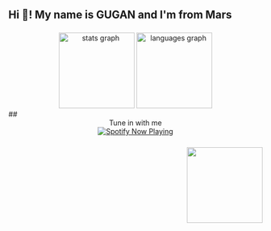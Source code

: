 <h2 align="left">Hi 👋! My name is GUGAN and I'm  from Mars</h2>

###

<div align="center">
  <img src="https://github-readme-stats.vercel.app/api?username=kokkigugan&hide_title=false&hide_rank=false&show_icons=true&include_all_commits=true&count_private=true&disable_animations=false&theme=dracula&locale=en&hide_border=false" height="150" alt="stats graph"  />
  <img src="https://github-readme-stats.vercel.app/api/top-langs?username=kokkigugan&locale=en&hide_title=false&layout=compact&card_width=320&langs_count=5&theme=dracula&hide_border=false" height="150" alt="languages graph"  />
</div>
## <div align="center">Tune in with me</div>
  
<div align="center">
  <a href="https://open.spotify.com/user/31wxh27bvhffrjsv53n4j6rgiaeq?si=6e89f040441c47c3">
    <img
      src="https://spotify-github-profile.kittinanx.com/api/view.svg?uid=31tb2rg3vnytlj3g4rujpcldwrry&cover_image=true&theme=novatorem&show_offline=false&background_color=ff0000&interchange=true&bar_color=29bc24&bar_color_cover=false"
      alt="Spotify Now Playing"
    />
  </a>
</div>


###

<img align="right" height="150" src="https://i.imgflip.com/65efzo.gif"  />



